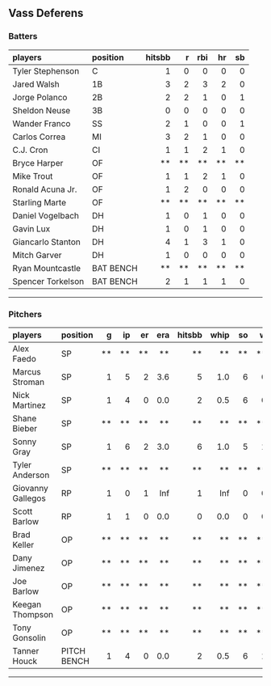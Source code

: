 ## Vass Deferens

### Batters

 
|players           |position  | hitsbb|  r| rbi| hr| sb| 
|:-----------------|:---------|------:|--:|---:|--:|--:| 
|Tyler Stephenson  |C         |      1|  0|   0|  0|  0| 
|Jared Walsh       |1B        |      3|  2|   3|  2|  0| 
|Jorge Polanco     |2B        |      2|  2|   1|  0|  1| 
|Sheldon Neuse     |3B        |      0|  0|   0|  0|  0| 
|Wander Franco     |SS        |      2|  1|   0|  0|  1| 
|Carlos Correa     |MI        |      3|  2|   1|  0|  0| 
|C.J. Cron         |CI        |      1|  1|   2|  1|  0| 
|Bryce Harper      |OF        |     **| **|  **| **| **| 
|Mike Trout        |OF        |      1|  1|   2|  1|  0| 
|Ronald Acuna Jr.  |OF        |      1|  2|   0|  0|  0| 
|Starling Marte    |OF        |     **| **|  **| **| **| 
|Daniel Vogelbach  |DH        |      1|  0|   1|  0|  0| 
|Gavin Lux         |DH        |      1|  0|   1|  0|  0| 
|Giancarlo Stanton |DH        |      4|  1|   3|  1|  0| 
|Mitch Garver      |DH        |      1|  0|   0|  0|  0| 
|Ryan Mountcastle  |BAT BENCH |     **| **|  **| **| **| 
|Spencer Torkelson |BAT BENCH |      2|  1|   1|  1|  0| 


* * *

### Pitchers

 
|players           |position    |  g| ip| er| era| hitsbb| whip| so|  w| sv| 
|:-----------------|:-----------|--:|--:|--:|---:|------:|----:|--:|--:|--:| 
|Alex Faedo        |SP          | **| **| **|  **|     **|   **| **| **| **| 
|Marcus Stroman    |SP          |  1|  5|  2| 3.6|      5|  1.0|  6|  0|  0| 
|Nick Martinez     |SP          |  1|  4|  0| 0.0|      2|  0.5|  6|  0|  0| 
|Shane Bieber      |SP          | **| **| **|  **|     **|   **| **| **| **| 
|Sonny Gray        |SP          |  1|  6|  2| 3.0|      6|  1.0|  5|  1|  0| 
|Tyler Anderson    |SP          | **| **| **|  **|     **|   **| **| **| **| 
|Giovanny Gallegos |RP          |  1|  0|  1| Inf|      1|  Inf|  0|  0|  0| 
|Scott Barlow      |RP          |  1|  1|  0| 0.0|      0|  0.0|  0|  0|  0| 
|Brad Keller       |OP          | **| **| **|  **|     **|   **| **| **| **| 
|Dany Jimenez      |OP          | **| **| **|  **|     **|   **| **| **| **| 
|Joe Barlow        |OP          | **| **| **|  **|     **|   **| **| **| **| 
|Keegan Thompson   |OP          | **| **| **|  **|     **|   **| **| **| **| 
|Tony Gonsolin     |OP          | **| **| **|  **|     **|   **| **| **| **| 
|Tanner Houck      |PITCH BENCH |  1|  4|  0| 0.0|      2|  0.5|  6|  1|  0| 


* * *


